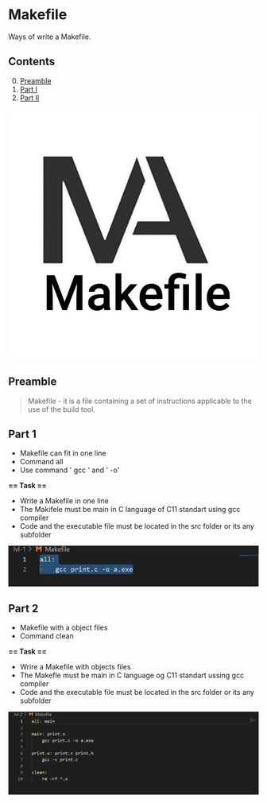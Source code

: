 # Makefile

Ways of write a Makefile.


## Contents
0. [Preamble](#preamble)
1. [Part I](#part-1)
2. [Part II](#part-2)

![Makefile](misc/images/cron1.png)


## Preamble

> Makefile - it is a file containing a set of instructions  applicable to the use of the build tool.



## Part 1
- Makefile can fit in one line
- Command all
- Use command ' gcc ' and  ' -o' 

**== Task ==**
- Write a Makefile in one line 
- The Makifele must be main in C language of C11 standart using gcc compiler
-  Code and the executable file must be located in the src folder or its any subfolder

![Task 1](misc/images/cron2.png)

## Part 2
- Makefile with a object files
- Command clean

**== Task ==**
- Wrire a Makefile with objects files
- The Makefle must be main in C language og C11 standart
ussing gcc compiler
- Code and the executable file must be located in the src folder or its any subfolder

![Task 2](misc/images/cron3.png)